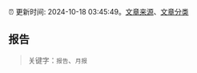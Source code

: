 :alarm_clock: 更新时间: 2024-10-18 03:45:49。[文章来源](/README.md)、[文章分类](/TAGS.md)

## 报告


> 关键字：`报告`、`月报`



